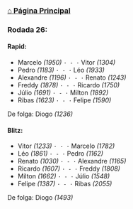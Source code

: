 ### [⌂ Página Principal](https://grupo-de-xadrez.github.io/)

### Rodada 26:

#### Rapid:

* Marcelo *(1950)* `· - ·` Vitor *(1304)*  
* Pedro *(1183)* `· - ·` Léo *(1933)*  
* Alexandre *(1196)* `· - ·` Renato *(1243)*  
* Freddy *(1878)* `· - ·` Ricardo *(1750)*  
* Júlio *(1691)* `· - ·` Milton *(1892)*  
* Ribas *(1623)* `· - ·` Felipe *(1590)*  

De folga: Diogo *(1236)*

#### Blitz:

* Vitor *(1233)* `· - ·` Marcelo *(1782)*  
* Léo *(1861)* `· - ·` Pedro *(1162)*  
* Renato *(1030)* `· - ·` Alexandre *(1165)*  
* Ricardo *(1607)* `· - ·` Freddy *(1808)*  
* Milton *(1662)* `· - ·` Júlio *(1548)*  
* Felipe *(1387)* `· - ·` Ribas *(2055)*  

De folga: Diogo *(1493)*

